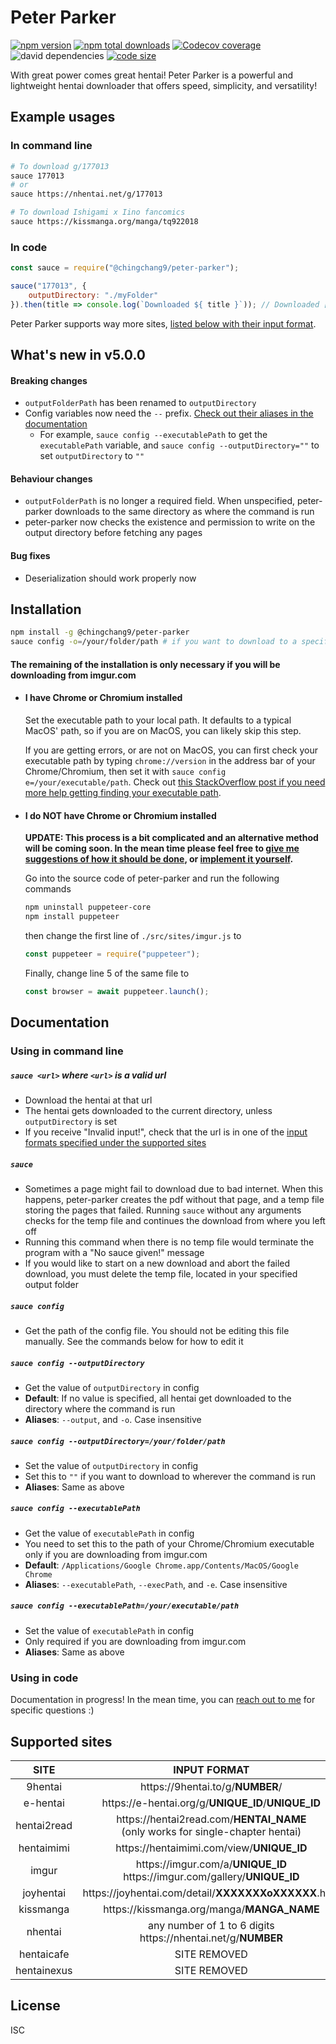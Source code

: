 # Peter Parker
[![npm version](https://img.shields.io/npm/v/@chingchang9/peter-parker)](https://www.npmjs.com/package/@chingchang9/peter-parker)
[![npm total downloads](https://img.shields.io/npm/dw/@chingchang9/peter-parker)](https://www.npmjs.com/package/@chingchang9/peter-parker)
[![Codecov coverage](https://img.shields.io/codecov/c/github/ChingChang9/peter-parker)](https://codecov.io/gh/ChingChang9/peter-parker)
![david dependencies](https://img.shields.io/david/ChingChang9/peter-parker)
[![code size](https://img.shields.io/github/languages/code-size/ChingChang9/peter-parker)](https://github.com/ChingChang9/peter-parker)

With great power comes great hentai! Peter Parker is a powerful and lightweight
hentai downloader that offers speed, simplicity, and versatility!

## Example usages
### In command line
```bash
# To download g/177013
sauce 177013
# or
sauce https://nhentai.net/g/177013

# To download Ishigami x Iino fancomics
sauce https://kissmanga.org/manga/tq922018
```

### In code
```js
const sauce = require("@chingchang9/peter-parker");

sauce("177013", {
    outputDirectory: "./myFolder"
}).then(title => console.log(`Downloaded ${ title }`)); // Downloaded [ShindoLA] METAMORPHOSIS
```
Peter Parker supports way more sites, [listed below with their input format](#supported-sites).

## What's new in v5.0.0
#### Breaking changes
- `outputFolderPath` has been renamed to `outputDirectory`
- Config variables now need the `--` prefix. [Check out their aliases in the
  documentation](#sauce-config---outputDirectory)
  - For example, `sauce config --executablePath` to get the `executablePath`
    variable, and `sauce config --outputDirectory=""` to set `outputDirectory`
    to `""`
#### Behaviour changes
- `outputFolderPath` is no longer a required field. When unspecified,
  peter-parker downloads to the same directory as where the command is run
- peter-parker now checks the existence and permission to write on the output
  directory before fetching any pages
#### Bug fixes
- Deserialization should work properly now

## Installation
```bash
npm install -g @chingchang9/peter-parker
sauce config -o=/your/folder/path # if you want to download to a specific folder
```

#### The remaining of the installation is only necessary if you will be downloading from imgur.com
- #### I have Chrome or Chromium installed
	Set the executable path to your local path.
	It defaults to a typical MacOS' path, so if you are on MacOS, you can likely
	skip this step.

	If you are getting errors, or are not on MacOS, you can first check your
	executable path by typing `chrome://version` in the address bar of your
	Chrome/Chromium, then set it with `sauce config e=/your/executable/path`.
	Check out [this StackOverflow post if you need more help getting finding your
	executable path](https://stackoverflow.com/questions/17736215/universal-path-to-chrome-exe).

- #### I do NOT have Chrome or Chromium installed
	**UPDATE: This process is a bit complicated and an alternative method will be coming soon. In the mean time please feel free to [give me suggestions of how it should be done](https://github.com/ChingChang9/peter-parker/issues), or [implement it yourself](https://github.com/ChingChang9/peter-parker/pulls).**

	Go into the source code of peter-parker and run the following commands
	```bash
	npm uninstall puppeteer-core
	npm install puppeteer
	```
	then change the first line of `./src/sites/imgur.js` to
	```js
	const puppeteer = require("puppeteer");
	```
	Finally, change line 5 of the same file to
	```js
	const browser = await puppeteer.launch();
	```

## Documentation
### Using in command line
##### `sauce <url>` where `<url>` is a valid url
- Download the hentai at that url
- The hentai gets downloaded to the current directory, unless `outputDirectory`
  is set
- If you receive "Invalid input!", check that the url is in one of the [input
  formats specified under the supported sites](#supported-sites)

##### `sauce`
- Sometimes a page might fail to download due to bad internet. When this
  happens, peter-parker creates the pdf without that page, and a temp file
  storing the pages that failed. Running `sauce` without any arguments checks
  for the temp file and continues the download from where you left off
- Running this command when there is no temp file would terminate the program
  with a "No sauce given!" message
- If you would like to start on a new download and abort the failed download,
  you must delete the temp file, located in your specified output folder

##### `sauce config`
- Get the path of the config file. You should not be editing this file manually.
  See the commands below for how to edit it

##### `sauce config --outputDirectory`
- Get the value of `outputDirectory` in config
- **Default**: If no value is specified, all hentai get downloaded to the
  directory where the command is run
- **Aliases**: `--output`, and `-o`. Case insensitive

##### `sauce config --outputDirectory=/your/folder/path`
- Set the value of `outputDirectory` in config
- Set this to `""` if you want to download to wherever the command is run
- **Aliases**: Same as above

##### `sauce config --executablePath`
- Get the value of `executablePath` in config
- You need to set this to the path of your Chrome/Chromium executable only if
  you are downloading from imgur.com
- **Default**: `/Applications/Google Chrome.app/Contents/MacOS/Google Chrome`
- **Aliases**: `--executablePath`, `--execPath`, and `-e`. Case insensitive

##### `sauce config --executablePath=/your/executable/path`
- Set the value of `executablePath` in config
- Only required if you are downloading from imgur.com
- **Aliases**: Same as above

### Using in code
Documentation in progress! In the mean time, you can [reach out to me](https://github.com/ChingChang9/peter-parker/discussions)
for specific questions :)

## Supported sites
SITE | INPUT FORMAT
:-:|:-:
9hentai | <span>https://</span>9hentai.to/g/**NUMBER**/
e-hentai | <span>https://</span>e-hentai.org/g/**UNIQUE_ID**/**UNIQUE_ID**
hentai2read | <span>https://</span>hentai2read.com/**HENTAI_NAME**<br />(only works for single-chapter hentai)
hentaimimi | <span>https://</span>hentaimimi.com/view/**UNIQUE_ID**
imgur | <span>https://</span>imgur.com/a/**UNIQUE_ID**<br /><span>https://<span />imgur.com/gallery/**UNIQUE_ID**
joyhentai | <span>https://</span>joyhentai.com/detail/**XXXXXXXoXXXXXX**.html
kissmanga | <span>https://</span>kissmanga.org/manga/**MANGA_NAME**
nhentai | any number of 1 to 6 digits<br /><span>https://</span>nhentai.net/g/**NUMBER**
hentaicafe | SITE REMOVED
hentainexus | SITE REMOVED

## License
ISC
